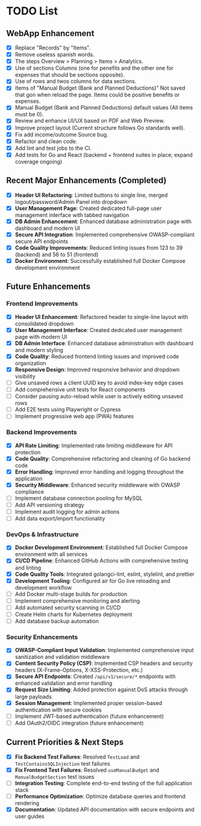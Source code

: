 # TODO List

## WebApp Enhancement 
- [x] Replace "Records" by "Items".
- [x] Remove useless spanish words.
- [x] The steps Overview > Planning > Items > Analytics.
- [x] Use of sections Columns (one for penefits and the other one for expenses that should be sections opposite).
- [x] Use of rows and twos columns for data sections.
- [x] Items of "Manual Budget (Bank and Planned Deductions)" Not saved that gon when reload the page. Items could be positive benefits or expenses.
- [x] Manual Budget (Bank and Planned Deductions) default values (All items must be 0).
- [x] Review and enhance UI/UX based on PDF and Web Preview.
- [x] Improve project layout (Current structure follows Go standards well).
- [x] Fix add income/outcome Source bug.
- [x] Refactor and clean code.
- [x] Add lint and test jobs to the CI.
- [x] Add tests for Go and React (backend + frontend suites in place; expand coverage ongoing)

## Recent Major Enhancements (Completed)
- [x] **Header UI Refactoring**: Limited buttons to single line, merged logout/password/Admin Panel into dropdown
- [x] **User Management Page**: Created dedicated full-page user management interface with tabbed navigation
- [x] **DB Admin Enhancement**: Enhanced database administration page with dashboard and modern UI
- [x] **Secure API Integration**: Implemented comprehensive OWASP-compliant secure API endpoints
- [x] **Code Quality Improvements**: Reduced linting issues from 123 to 39 (backend) and 56 to 51 (frontend)
- [x] **Docker Environment**: Successfully established full Docker Compose development environment
## Future Enhancements

### Frontend Improvements
- [x] **Header UI Enhancement**: Refactored header to single-line layout with consolidated dropdown
- [x] **User Management Interface**: Created dedicated user management page with modern UI
- [x] **DB Admin Interface**: Enhanced database administration with dashboard and modern styling
- [x] **Code Quality**: Reduced frontend linting issues and improved code organization
- [x] **Responsive Design**: Improved responsive behavior and dropdown visibility
- [ ] Give unsaved rows a client UUID key to avoid index-key edge cases
- [ ] Add comprehensive unit tests for React components
- [ ] Consider pausing auto-reload while user is actively editing unsaved rows
- [ ] Add E2E tests using Playwright or Cypress
- [ ] Implement progressive web app (PWA) features

### Backend Improvements  
- [x] **API Rate Limiting**: Implemented rate limiting middleware for API protection
- [x] **Code Quality**: Comprehensive refactoring and cleaning of Go backend code
- [x] **Error Handling**: Improved error handling and logging throughout the application
- [x] **Security Middleware**: Enhanced security middleware with OWASP compliance
- [ ] Implement database connection pooling for MySQL
- [ ] Add API versioning strategy
- [ ] Implement audit logging for admin actions
- [ ] Add data export/import functionality

### DevOps & Infrastructure
- [x] **Docker Development Environment**: Established full Docker Compose environment with all services
- [x] **CI/CD Pipeline**: Enhanced GitHub Actions with comprehensive testing and linting
- [x] **Code Quality Tools**: Integrated golangci-lint, eslint, stylelint, and prettier
- [x] **Development Tooling**: Configured air for Go live reloading and development workflow
- [ ] Add Docker multi-stage builds for production
- [ ] Implement comprehensive monitoring and alerting
- [ ] Add automated security scanning in CI/CD
- [ ] Create Helm charts for Kubernetes deployment
- [ ] Add database backup automation

### Security Enhancements
- [x] **OWASP-Compliant Input Validation**: Implemented comprehensive input sanitization and validation middleware
- [x] **Content Security Policy (CSP)**: Implemented CSP headers and security headers (X-Frame-Options, X-XSS-Protection, etc.)
- [x] **Secure API Endpoints**: Created `/api/v1/secure/*` endpoints with enhanced validation and error handling
- [x] **Request Size Limiting**: Added protection against DoS attacks through large payloads
- [x] **Session Management**: Implemented proper session-based authentication with secure cookies
- [ ] Implement JWT-based authentication (future enhancement)
- [ ] Add OAuth2/OIDC integration (future enhancement)

## Current Priorities & Next Steps
- [x] **Fix Backend Test Failures**: Resolved `TestLoad` and `TestContainsSQLInjection` test failures
- [x] **Fix Frontend Test Failures**: Resolved `useManualBudget` and `ManualBudgetSection` test issues
- [ ] **Integration Testing**: Complete end-to-end testing of the full application stack
- [ ] **Performance Optimization**: Optimize database queries and frontend rendering
- [x] **Documentation**: Updated API documentation with secure endpoints and user guides
